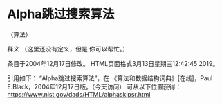 # Alpha跳过搜索算法


（算法）



释义
（这里还没有定义，但是
你可以帮忙。）








条目于2004年12月17日修改。
HTML页面格式3月13日星期三12:42:45 2019。



引用如下：
“Alpha跳过搜索算法”，在
《算法和数据结构词典》[在线]，Paul E.Black，2004年12月17日版。（今天访问）
可从以下位置获得：https://www.nist.gov/dads/HTML/alphaskipsr.html